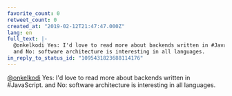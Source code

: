 ```yaml
---
favorite_count: 0
retweet_count: 0
created_at: "2019-02-12T21:47:47.000Z"
lang: en
full_text: |-
  @onkelkodi Yes: I'd love to read more about backends written in #JavaScript.
  and No: software architecture is interesting in all languages.
in_reply_to_status_id: "1095431823688114176"
---
```


[@onkelkodi](https://twitter.com/onkelkodi) Yes: I'd love to read more about
backends written in #JavaScript. and No: software architecture is interesting in
all languages.
